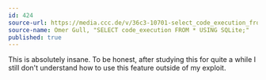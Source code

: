 ```yaml
---
id: 424
source-url: https://media.ccc.de/v/36c3-10701-select_code_execution_from_using_sqlite#t=1315
source-name: Omer Gull, "SELECT code_execution FROM * USING SQLite;"
published: true
---
```

This is absolutely insane. To be honest, after studying this for quite a while I still don't understand how to use this feature outside of my exploit.
